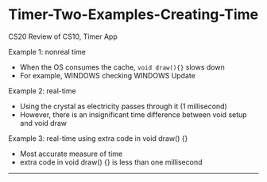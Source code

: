 # Timer-Two-Examples-Creating-Time
CS20 Review of CS10, Timer App

Example 1: nonreal time
- When the OS consumes the cache, ```void draw(){}``` slows down
- For example, WINDOWS checking WINDOWS Update

Example 2: real-time
- Using the crystal as electricity passes through it (1 millisecond)
- However, there is an insignificant time difference between void setup and void draw

Example 3: real-time using extra code in void draw() {}
- Most accurate measure of time
- extra code in void draw() {} is less than one millisecond

---
  
